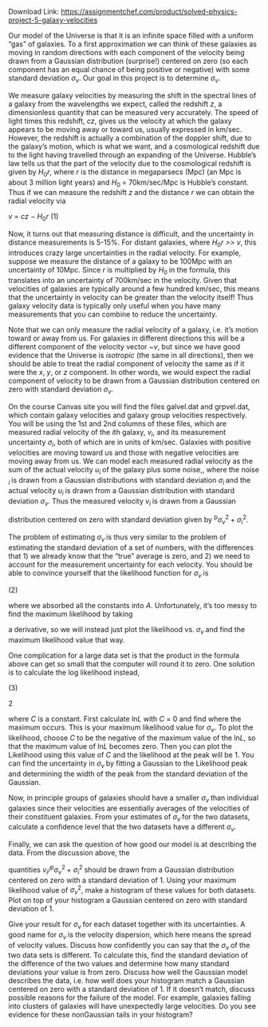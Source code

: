 Download Link: https://assignmentchef.com/product/solved-physics-project-5-galaxy-velocities
<br>



Our model of the Universe is that it is an infinite space filled with a uniform “gas” of galaxies. To a first approximation we can think of these galaxies as moving in random directions with each component of the velocity being drawn from a Gaussian distribution (surprise!) centered on zero (so each component has an equal chance of being positive or negative) with some standard deviation <em>σ<sub>v</sub></em>. Our goal in this project is to determine <em>σ<sub>v</sub></em>.

We measure galaxy velocities by measuring the shift in the spectral lines of a galaxy from the wavelengths we expect, called the redshift <em>z</em>, a dimensionless quantity that can be measured very accurately. The speed of light times this redshift, <em>cz</em>, gives us the velocity at which the galaxy appears to be moving away or toward us, usually expressed in km/sec. However, the redshift is actually a combination of the doppler shift, due to the galaxy’s motion, which is what we want, and a cosmological redshift due to the light having travelled through an expanding of the Universe. Hubble’s law tells us that the part of the velocity due to the cosmological redshift is given by <em>H</em><sub>0</sub><em>r</em>, where <em>r </em>is the distance in megaparsecs (Mpc) (an Mpc is about 3 million light years) and <em>H</em><sub>0 </sub>= 70km/sec/Mpc is Hubble’s constant. Thus if we can measure the redshift <em>z </em>and the distance <em>r </em>we can obtain the radial velocity via

<em>v </em>= <em>cz </em>− <em>H</em><sub>0</sub><em>r                                                                                                             </em>(1)

Now, it turns out that measuring distance is difficult, and the uncertainty in distance measurements is 5-15%. For distant galaxies, where <em>H</em><sub>0</sub><em>r &gt;&gt; v</em>, this introduces crazy large uncertainties in the radial velocity. For example, suppose we measure the distance of a galaxy to be 100Mpc with an uncertainty of 10Mpc. Since <em>r </em>is multiplied by <em>H</em><sub>0 </sub>in the formula, this translates into an uncertainty of 700km/sec in the velocity. Given that velocities of galaxies are typically around a few hundred km/sec, this means that the uncertainty in velocity can be greater than the velocity itself! Thus galaxy velocity data is typically only useful when you have many measurements that you can combine to reduce the uncertainty.

Note that we can only measure the radial velocity of a galaxy, i.e. it’s motion toward or away from us. For galaxies in different directions this will be a different component of the velocity vector <em>~v</em>, but since we have good evidence that the Universe is <em>isotropic </em>(the same in all directions), then we should be able to treat the radial component of velocity the same as if it were the <em>x</em>, <em>y</em>, or <em>z </em>component. In other words, we would expect the radial component of velocity to be drawn from a Gaussian distribution centered on zero with standard deviation <em>σ<sub>v</sub></em>.

On the course Canvas site you will find the files galvel.dat and grpvel.dat, which contain galaxy velocities and galaxy group velocities respectively. You will be using the 1st and 2nd columns of these files, which are measured radial velocity of the <em>i</em>th galaxy, <em>v<sub>i</sub></em>, and its measurement uncertainty <em>σ<sub>i</sub></em>, both of which are in units of km/sec. Galaxies with positive velocities are moving toward us and those with negative velocities are moving away from us. We can model each measured radial velocity as the sum of the actual velocity <em>u<sub>i </sub></em>of the galaxy plus some noise,, where the noise <em><sub>i </sub></em>is drawn from a Gaussian distributions with standard deviation <em>σ<sub>i </sub></em>and the actual velocity <em>u<sub>i </sub></em>is drawn from a Gaussian distribution with standard deviation <em>σ<sub>v</sub></em>. Thus the measured velocity <em>v<sub>i </sub></em>is drawn from a Gaussian

distribution centered on zero with standard deviation given by <sup>p</sup><em>σ<sub>v</sub></em><sup>2 </sup>+ <em>σ<sub>i</sub></em><sup>2</sup>.

The problem of estimating <em>σ<sub>v </sub></em>is thus very similar to the problem of estimating the standard deviation of a set of numbers, with the differences that 1) we already know that the “true” average is zero, and 2) we need to account for the measurement uncertainty for each velocity. You should be able to convince yourself that the likelihood function for <em>σ<sub>v </sub></em>is

(2)

where we absorbed all the constants into <em>A</em>. Unfortunately, it’s too messy to find the maximum likelihood by taking

a derivative, so we will instead just plot the likelihood vs. <em>σ<sub>v </sub></em>and find the maximum likelihood value that way.

One complication for a large data set is that the product in the formula above can get so small that the computer will round it to zero. One solution is to calculate the log likelihood instead,

(3)

2

where <em>C </em>is a constant. First calculate ln<em>L </em>with <em>C </em>= 0 and find where the maximum occurs. This is your maximum likelihood value for <em>σ<sub>v</sub></em>. To plot the likelihood, choose <em>C </em>to be the negative of the maximum value of the ln<em>L</em>, so that the maximum value of ln<em>L </em>becomes zero. Then you can plot the Likelihood using this value of <em>C </em>and the likelihood at the peak will be 1. You can find the uncertainty in <em>σ<sub>v </sub></em>by fitting a Gaussian to the Likelihood peak and determining the width of the peak from the standard deviation of the Gaussian.

Now, in principle groups of galaxies should have a smaller <em>σ<sub>v </sub></em>than individual galaxies since their velocities are essentially averages of the velocities of their constituent galaxies. From your estimates of <em>σ<sub>v </sub></em>for the two datasets, calculate a confidence level that the two datasets have a different <em>σ<sub>v</sub></em>.

Finally, we can ask the question of how good our model is at describing the data. From the discussion above, the

quantities <em>v<sub>i</sub>/</em><sup>p</sup><em>σ<sub>v</sub></em><sup>2 </sup>+ <em>σ<sub>i</sub></em><sup>2 </sup>should be drawn from a Gaussian distribution centered on zero with a standard deviation of 1. Using your maximum likelihood value of <em>σ<sub>v</sub></em><sup>2</sup>, make a histogram of these values for both datasets. Plot on top of your histogram a Gaussian centered on zero with standard deviation of 1.

Give your result for <em>σ<sub>v </sub></em>for each dataset together with its uncertainties. A good name for <em>σ<sub>v </sub></em>is the velocity dispersion, which here means the spread of velocity values. Discuss how confidently you can say that the <em>σ<sub>v </sub></em>of the two data sets is different. To calculate this, find the standard deviation of the difference of the two values and determine how many standard deviations your value is from zero. Discuss how well the Gaussian model describes the data, i.e. how well does your histogram match a Gaussian centered on zero with a standard deviation of 1. If it doesn’t match, discuss possible reasons for the failure of the model. For example, galaxies falling into clusters of galaxies will have unexpectedly large velocities. Do you see evidence for these nonGaussian tails in your histogram?


